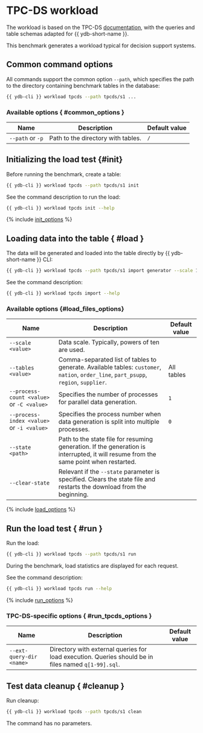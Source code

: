 # TPC-DS workload

The workload is based on the TPC-DS [documentation](https://www.tpc.org/TPC_Documents_Current_Versions/pdf/TPC-DS_v3.2.0.pdf), with the queries and table schemas adapted for {{ ydb-short-name }}.

This benchmark generates a workload typical for decision support systems.

## Common command options

All commands support the common option `--path`, which specifies the path to the directory containing benchmark tables in the database:

```bash
{{ ydb-cli }} workload tpcds --path tpcds/s1 ...
```

### Available options { #common_options }

Name | Description | Default value
---|---|---
`--path` or `-p` | Path to the directory with tables. | `/`

## Initializing the load test {#init}

Before running the benchmark, create a table:

```bash
{{ ydb-cli }} workload tpcds --path tpcds/s1 init
```

See the command description to run the load:

```bash
{{ ydb-cli }} workload tpcds init --help
```

{% include [init_options](./_includes/workload/init_options_tpc.md) %}

## Loading data into the table { #load }

The data will be generated and loaded into the table directly by {{ ydb-short-name }} CLI:

```bash
{{ ydb-cli }} workload tpcds --path tpcds/s1 import generator --scale 1
```

See the command description:

```bash
{{ ydb-cli }} workload tpcds import --help
```

### Available options {#load_files_options}

| Name                                  | Description                                                                                                                                                    | Default value |
|---------------------------------------|----------------------------------------------------------------------------------------------------------------------------------------------------------------|---------------|
| `--scale <value>`                     | Data scale. Typically, powers of ten are used.                                                                                                                  |               |
| `--tables <value>`                    | Comma-separated list of tables to generate. Available tables: `customer`, `nation`, `order_line`, `part_psupp`, `region`, `supplier`.                           | All tables    |
| `--process-count <value>` or `-C <value>` | Specifies the number of processes for parallel data generation.                                                                                                  | `1`           |
| `--process-index <value>` or `-i <value>` | Specifies the process number when data generation is split into multiple processes.                                                                              | `0`           |
| `--state <path>`                      | Path to the state file for resuming generation. If the generation is interrupted, it will resume from the same point when restarted.                                |               |
| `--clear-state`                       | Relevant if the `--state` parameter is specified. Clears the state file and restarts the download from the beginning.                                             |               |

{% include [load_options](./_includes/workload/load_options.md) %}

## Run the load test { #run }

Run the load:

```bash
{{ ydb-cli }} workload tpcds --path tpcds/s1 run
```

During the benchmark, load statistics are displayed for each request.

See the command description:

```bash
{{ ydb-cli }} workload tpcds run --help
```

{% include [run_options](./_includes/workload/run_options.md) %}

### TPC-DS-specific options { #run_tpcds_options }

Name | Description | Default value
---|---|---
`--ext-query-dir <name>` | Directory with external queries for load execution. Queries should be in files named `q[1-99].sql`. |

## Test data cleanup { #cleanup }

Run cleanup:

```bash
{{ ydb-cli }} workload tpcds --path tpcds/s1 clean
```

The command has no parameters.
